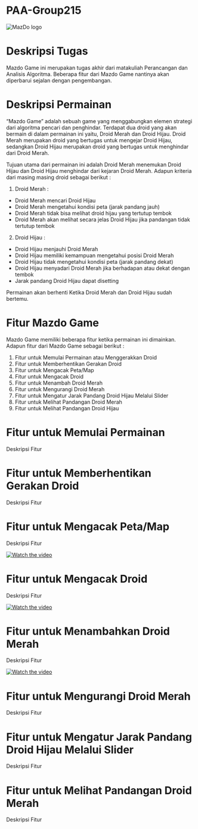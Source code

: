 # PAA-Group215

![MazDo logo](https://github.com/Farel-Putra-Albana/PAA-Group215/assets/118239709/23e1631e-14b2-492e-9a75-cb8cf20b8899)

# Deskripsi  Tugas
Mazdo Game ini merupakan tugas akhir dari matakuliah Perancangan dan Analisis Algoritma. Beberapa fitur dari Mazdo Game nantinya akan diperbarui sejalan dengan pengembangan.

# Deskripsi Permainan
“Mazdo Game” adalah sebuah game yang menggabungkan elemen strategi dari algoritma pencari dan penghindar. Terdapat dua droid yang akan bermain di dalam permainan ini yaitu, Droid Merah dan Droid Hijau. Droid Merah merupakan droid yang bertugas untuk mengejar Droid Hijau, sedangkan Droid Hijau merupakan droid yang bertugas untuk menghindar dari Droid Merah. 

Tujuan utama dari permainan ini adalah Droid Merah menemukan Droid Hijau dan Droid Hijau menghindar dari kejaran Droid Merah. Adapun kriteria dari masing masing droid sebagai berikut :

1. Droid Merah : 
- Droid Merah mencari Droid Hijau
- Droid Merah mengetahui kondisi peta (jarak pandang jauh)
- Droid Merah tidak bisa melihat droid hijau yang tertutup tembok
- Droid Merah akan melihat secara jelas Droid Hijau jika pandangan tidak tertutup tembok
2. Droid Hijau :
- Droid Hijau menjauhi Droid Merah
- Droid Hijau memiliki kemampuan mengetahui posisi Droid Merah
- Droid Hijau tidak mengetahui kondisi peta (jarak pandang dekat)
- Droid Hijau menyadari Droid Merah jika berhadapan atau dekat dengan tembok
- Jarak pandang Droid Hijau dapat disetting

Permainan akan berhenti Ketika Droid Merah dan Droid Hijau sudah bertemu.

# Fitur Mazdo Game
Mazdo Game memiliki beberapa fitur ketika permainan ini dimainkan. Adapun fitur dari Mazdo Game sebagai berikut :
1. Fitur untuk Memulai Permainan atau Menggerakkan Droid
2. Fitur untuk Memberhentikan Gerakan Droid
3. Fitur untuk Mengacak Peta/Map
4. Fitur untuk Mengacak Droid
5. Fitur untuk Menambah Droid Merah
6. Fitur untuk Mengurangi Droid Merah
7. Fitur untuk Mengatur Jarak Pandang Droid Hijau Melalui Slider
8. Fitur untuk Melihat Pandangan Droid Merah
9. Fitur untuk Melihat Pandangan Droid Hijau

# Fitur untuk Memulai Permainan 
Deskripsi Fitur

# Fitur untuk Memberhentikan Gerakan Droid
Deskripsi Fitur

# Fitur untuk Mengacak Peta/Map
Deskripsi Fitur

[![Watch the video](https://img.youtube.com/vi/UVkMTSItmIs/0.jpg)](https://www.youtube.com/watch?v=UVkMTSItmIs)

# Fitur untuk Mengacak Droid
Deskripsi Fitur

[![Watch the video](https://img.youtube.com/vi/cmWsmcuKLok/0.jpg)](https://www.youtube.com/watch?v=cmWsmcuKLok)

# Fitur untuk Menambahkan Droid Merah
Deskripsi Fitur

[![Watch the video](https://img.youtube.com/vi/2Wy2BZ7c_tk/0.jpg)](https://www.youtube.com/watch?v=2Wy2BZ7c_tk)

# Fitur untuk Mengurangi Droid Merah
Deskripsi Fitur

# Fitur untuk Mengatur Jarak Pandang Droid Hijau Melalui Slider
Deskripsi Fitur

# Fitur untuk Melihat Pandangan Droid Merah
Deskripsi Fitur







